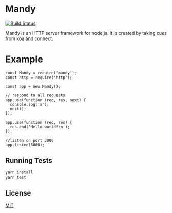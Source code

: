 # Mandy


[![Build Status][travis-image]][travis-url]


Mandy is an HTTP server framework for node.js. It is created by taking cues from koa and connect.

# Example
    const Mandy = require('mandy');
    const http = require('http');

    const app = new Mandy();

    // respond to all requests
    app.use(function (req, res, next) {
      console.log('a');
      next();
    });

    app.use(function (req, res) {
      res.end('Hello world!\n');
    });

    //listen on port 3000
    app.listen(3000);


## Running Tests

```bash
yarn install
yarn test
```

## License

[MIT](LICENSE)

[travis-image]: https://travis-ci.org/yannliao/mandy.svg?branch=master
[travis-url]: https://travis-ci.org/yannliao/mandy
